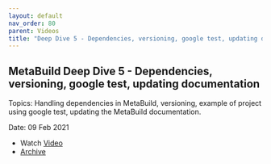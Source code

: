 ```yaml
---
layout: default
nav_order: 80
parent: Videos
title: "Deep Dive 5 - Dependencies, versioning, google test, updating documentation"
---
```


## MetaBuild Deep Dive 5 - Dependencies, versioning, google test, updating documentation

Topics: Handling dependencies in MetaBuild, versioning, example of project using google test, updating the MetaBuild documentation.

Date: 09 Feb 2021 

* Watch [Video](https://bluejeans.com/s/eEbpTNF7iXb/)
* [Archive](https://artifactory.corp.adobe.com/artifactory/generic-metabuild-files-dev/documentation/learning/07_MetaBuild_Deep_Dive_05_02-09-2021/Ch2_Full_2021-02-09T09_02.mp4)
